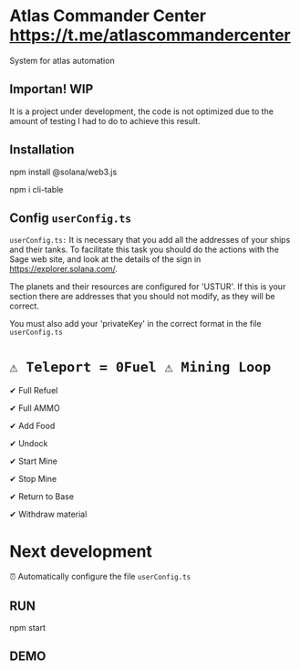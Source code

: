 
# Atlas Commander Center  https://t.me/atlascommandercenter

System for atlas automation




## Importan! WIP
It is a project under development, the code is not optimized due to the amount of testing I had to do to achieve this result.

## Installation

npm install @solana/web3.js

npm i cli-table

## Config `userConfig.ts`

`userConfig.ts:` It is necessary that you add all the addresses of your ships and their tanks. To facilitate this task you should do the actions with the Sage web site, and look at the details of the sign in https://explorer.solana.com/. 

The planets and their resources are configured for 'USTUR'. If this is your section there are addresses that you should not modify, as they will be correct.

You must also add your 'privateKey' in the correct format in the file  `userConfig.ts`

# `⚠ Teleport = 0Fuel ⚠ Mining Loop`

✔ Full Refuel

✔ Full AMMO

✔ Add Food

✔ Undock

✔ Start Mine

✔ Stop Mine

✔ Return to Base

✔ Withdraw material

# Next development

⏰ Automatically configure the file `userConfig.ts`

## RUN

npm start

## DEMO
